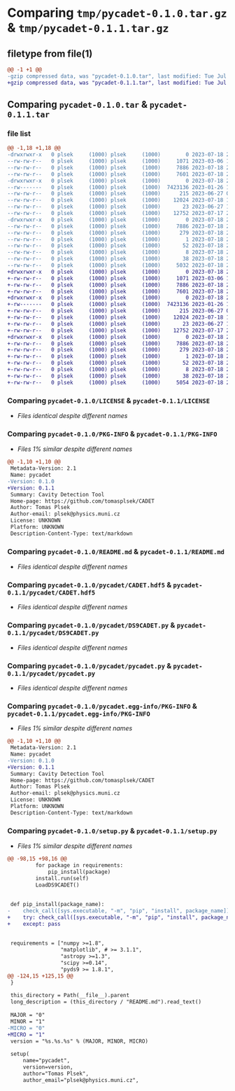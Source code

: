 # Comparing `tmp/pycadet-0.1.0.tar.gz` & `tmp/pycadet-0.1.1.tar.gz`

## filetype from file(1)

```diff
@@ -1 +1 @@
-gzip compressed data, was "pycadet-0.1.0.tar", last modified: Tue Jul 18 21:23:45 2023, max compression
+gzip compressed data, was "pycadet-0.1.1.tar", last modified: Tue Jul 18 21:29:38 2023, max compression
```

## Comparing `pycadet-0.1.0.tar` & `pycadet-0.1.1.tar`

### file list

```diff
@@ -1,18 +1,18 @@
-drwxrwxr-x   0 plsek     (1000) plsek     (1000)        0 2023-07-18 21:23:45.414522 pycadet-0.1.0/
--rw-rw-r--   0 plsek     (1000) plsek     (1000)     1071 2023-03-06 16:29:32.000000 pycadet-0.1.0/LICENSE
--rw-rw-r--   0 plsek     (1000) plsek     (1000)     7886 2023-07-18 21:23:45.414522 pycadet-0.1.0/PKG-INFO
--rw-rw-r--   0 plsek     (1000) plsek     (1000)     7601 2023-07-18 21:18:19.000000 pycadet-0.1.0/README.md
-drwxrwxr-x   0 plsek     (1000) plsek     (1000)        0 2023-07-18 21:23:45.414522 pycadet-0.1.0/pycadet/
--rw-------   0 plsek     (1000) plsek     (1000)  7423136 2023-01-26 12:53:59.000000 pycadet-0.1.0/pycadet/CADET.hdf5
--rw-rw-r--   0 plsek     (1000) plsek     (1000)      215 2023-06-27 08:55:43.000000 pycadet-0.1.0/pycadet/DS9CADET
--rw-rw-r--   0 plsek     (1000) plsek     (1000)    12024 2023-07-18 14:06:21.000000 pycadet-0.1.0/pycadet/DS9CADET.py
--rw-rw-r--   0 plsek     (1000) plsek     (1000)       23 2023-06-27 10:50:40.000000 pycadet-0.1.0/pycadet/__init__.py
--rw-rw-r--   0 plsek     (1000) plsek     (1000)    12752 2023-07-17 22:09:23.000000 pycadet-0.1.0/pycadet/pycadet.py
-drwxrwxr-x   0 plsek     (1000) plsek     (1000)        0 2023-07-18 21:23:45.414522 pycadet-0.1.0/pycadet.egg-info/
--rw-rw-r--   0 plsek     (1000) plsek     (1000)     7886 2023-07-18 21:23:45.000000 pycadet-0.1.0/pycadet.egg-info/PKG-INFO
--rw-rw-r--   0 plsek     (1000) plsek     (1000)      279 2023-07-18 21:23:45.000000 pycadet-0.1.0/pycadet.egg-info/SOURCES.txt
--rw-rw-r--   0 plsek     (1000) plsek     (1000)        1 2023-07-18 21:23:45.000000 pycadet-0.1.0/pycadet.egg-info/dependency_links.txt
--rw-rw-r--   0 plsek     (1000) plsek     (1000)       52 2023-07-18 21:23:45.000000 pycadet-0.1.0/pycadet.egg-info/entry_points.txt
--rw-rw-r--   0 plsek     (1000) plsek     (1000)        8 2023-07-18 21:23:45.000000 pycadet-0.1.0/pycadet.egg-info/top_level.txt
--rw-rw-r--   0 plsek     (1000) plsek     (1000)       38 2023-07-18 21:23:45.414522 pycadet-0.1.0/setup.cfg
--rw-rw-r--   0 plsek     (1000) plsek     (1000)     5032 2023-07-18 21:20:18.000000 pycadet-0.1.0/setup.py
+drwxrwxr-x   0 plsek     (1000) plsek     (1000)        0 2023-07-18 21:29:38.258739 pycadet-0.1.1/
+-rw-rw-r--   0 plsek     (1000) plsek     (1000)     1071 2023-03-06 16:29:32.000000 pycadet-0.1.1/LICENSE
+-rw-rw-r--   0 plsek     (1000) plsek     (1000)     7886 2023-07-18 21:29:38.258739 pycadet-0.1.1/PKG-INFO
+-rw-rw-r--   0 plsek     (1000) plsek     (1000)     7601 2023-07-18 21:18:19.000000 pycadet-0.1.1/README.md
+drwxrwxr-x   0 plsek     (1000) plsek     (1000)        0 2023-07-18 21:29:38.258739 pycadet-0.1.1/pycadet/
+-rw-------   0 plsek     (1000) plsek     (1000)  7423136 2023-01-26 12:53:59.000000 pycadet-0.1.1/pycadet/CADET.hdf5
+-rw-rw-r--   0 plsek     (1000) plsek     (1000)      215 2023-06-27 08:55:43.000000 pycadet-0.1.1/pycadet/DS9CADET
+-rw-rw-r--   0 plsek     (1000) plsek     (1000)    12024 2023-07-18 14:06:21.000000 pycadet-0.1.1/pycadet/DS9CADET.py
+-rw-rw-r--   0 plsek     (1000) plsek     (1000)       23 2023-06-27 10:50:40.000000 pycadet-0.1.1/pycadet/__init__.py
+-rw-rw-r--   0 plsek     (1000) plsek     (1000)    12752 2023-07-17 22:09:23.000000 pycadet-0.1.1/pycadet/pycadet.py
+drwxrwxr-x   0 plsek     (1000) plsek     (1000)        0 2023-07-18 21:29:38.258739 pycadet-0.1.1/pycadet.egg-info/
+-rw-rw-r--   0 plsek     (1000) plsek     (1000)     7886 2023-07-18 21:29:38.000000 pycadet-0.1.1/pycadet.egg-info/PKG-INFO
+-rw-rw-r--   0 plsek     (1000) plsek     (1000)      279 2023-07-18 21:29:38.000000 pycadet-0.1.1/pycadet.egg-info/SOURCES.txt
+-rw-rw-r--   0 plsek     (1000) plsek     (1000)        1 2023-07-18 21:29:38.000000 pycadet-0.1.1/pycadet.egg-info/dependency_links.txt
+-rw-rw-r--   0 plsek     (1000) plsek     (1000)       52 2023-07-18 21:29:38.000000 pycadet-0.1.1/pycadet.egg-info/entry_points.txt
+-rw-rw-r--   0 plsek     (1000) plsek     (1000)        8 2023-07-18 21:29:38.000000 pycadet-0.1.1/pycadet.egg-info/top_level.txt
+-rw-rw-r--   0 plsek     (1000) plsek     (1000)       38 2023-07-18 21:29:38.258739 pycadet-0.1.1/setup.cfg
+-rw-rw-r--   0 plsek     (1000) plsek     (1000)     5054 2023-07-18 21:29:35.000000 pycadet-0.1.1/setup.py
```

### Comparing `pycadet-0.1.0/LICENSE` & `pycadet-0.1.1/LICENSE`

 * *Files identical despite different names*

### Comparing `pycadet-0.1.0/PKG-INFO` & `pycadet-0.1.1/PKG-INFO`

 * *Files 1% similar despite different names*

```diff
@@ -1,10 +1,10 @@
 Metadata-Version: 2.1
 Name: pycadet
-Version: 0.1.0
+Version: 0.1.1
 Summary: Cavity Detection Tool
 Home-page: https://github.com/tomasplsek/CADET
 Author: Tomas Plsek
 Author-email: plsek@physics.muni.cz
 License: UNKNOWN
 Platform: UNKNOWN
 Description-Content-Type: text/markdown
```

### Comparing `pycadet-0.1.0/README.md` & `pycadet-0.1.1/README.md`

 * *Files identical despite different names*

### Comparing `pycadet-0.1.0/pycadet/CADET.hdf5` & `pycadet-0.1.1/pycadet/CADET.hdf5`

 * *Files identical despite different names*

### Comparing `pycadet-0.1.0/pycadet/DS9CADET.py` & `pycadet-0.1.1/pycadet/DS9CADET.py`

 * *Files identical despite different names*

### Comparing `pycadet-0.1.0/pycadet/pycadet.py` & `pycadet-0.1.1/pycadet/pycadet.py`

 * *Files identical despite different names*

### Comparing `pycadet-0.1.0/pycadet.egg-info/PKG-INFO` & `pycadet-0.1.1/pycadet.egg-info/PKG-INFO`

 * *Files 1% similar despite different names*

```diff
@@ -1,10 +1,10 @@
 Metadata-Version: 2.1
 Name: pycadet
-Version: 0.1.0
+Version: 0.1.1
 Summary: Cavity Detection Tool
 Home-page: https://github.com/tomasplsek/CADET
 Author: Tomas Plsek
 Author-email: plsek@physics.muni.cz
 License: UNKNOWN
 Platform: UNKNOWN
 Description-Content-Type: text/markdown
```

### Comparing `pycadet-0.1.0/setup.py` & `pycadet-0.1.1/setup.py`

 * *Files 1% similar despite different names*

```diff
@@ -98,15 +98,16 @@
         for package in requirements:
             pip_install(package)
         install.run(self)
         LoadDS9CADET()
 
 
 def pip_install(package_name):
-    check_call([sys.executable, "-m", "pip", "install", package_name])
+    try: check_call([sys.executable, "-m", "pip", "install", package_name])
+    except: pass
 
 
 requirements = ["numpy >=1.8",
                 "matplotlib", # >= 3.1.1",
                 "astropy >=1.3",
                 "scipy >=0.14",
                 "pyds9 >= 1.8.1",
@@ -124,15 +125,15 @@
 }
 
 this_directory = Path(__file__).parent
 long_description = (this_directory / "README.md").read_text()
 
 MAJOR = "0"
 MINOR = "1"
-MICRO = "0"
+MICRO = "1"
 version = "%s.%s.%s" % (MAJOR, MINOR, MICRO)
 
 setup(
     name="pycadet",
     version=version,
     author="Tomas Plsek",
     author_email="plsek@physics.muni.cz",
```

